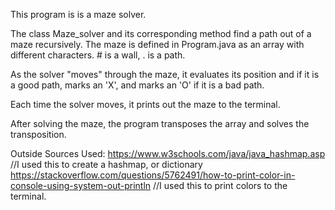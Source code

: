 This program is is a maze solver.

The class Maze_solver and its corresponding method find a path out of a maze recursively.  The maze is defined in Program.java as an array with different characters. # is a wall, . is a path.

As the solver "moves" through the maze, it evaluates its position and if it is a good path, marks an 'X', and marks an 'O' if it is a bad path.

Each time the solver moves, it prints out the maze to the terminal.

After solving the maze, the program transposes the array and solves the transposition.

Outside Sources Used:
https://www.w3schools.com/java/java_hashmap.asp
//I used this to create a hashmap, or dictionary
https://stackoverflow.com/questions/5762491/how-to-print-color-in-console-using-system-out-println
//I used this to print colors to the terminal.

